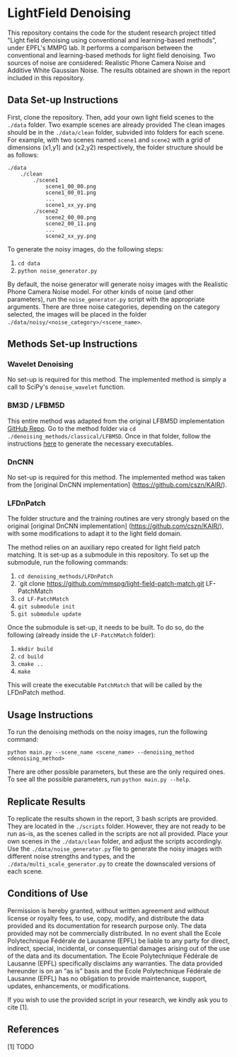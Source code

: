# LightField Denoising

This repository contains the code for the student research project titled "Light field denoising using conventional and
learning-based methods", under EPFL's MMPG lab. It performs a comparison between the conventional and learning-based
methods for light field denoising. Two sources of noise are considered: Realistic Phone Camera Noise and Additive White
Gaussian Noise. The results obtained are shown in the report included in this repository.

## Data Set-up Instructions

First, clone the repository. Then, add your own light field scenes to the `./data` folder. Two example scenes are
already provided The clean images should be in the `./data/clean` folder, subvided into folders for each scene. For
example, with two scenes named `scene1` and `scene2` with a grid of dimensions (x1,y1) and (x2,y2) respectively, the
folder structure should be as follows:

```
./data
    ./clean
        ./scene1
            scene1_00_00.png
            scene1_00_01.png
            ...
            scene1_xx_yy.png
        ./scene2
            scene2_00_00.png
            scene2_00_11.png
            ...
            scene2_xx_yy.png
```

To generate the noisy images, do the following steps:

1. `cd data`
2. `python noise_generator.py`

By default, the noise generator will generate noisy images with the Realistic Phone Camera Noise model. For other kinds
of noise (and other parameters), run the `noise_generator.py` script with the appropriate arguments.
There are three noise categories, depending on the category selected, the images will be placed in the folder
`./data/noisy/<noise_category>/<scene_name>`.

## Methods Set-up Instructions

### Wavelet Denoising

No set-up is required for this method. The implemented method is simply a call to SciPy's `denoise_wavelet` function.

### BM3D / LFBM5D

This entire method was adapted from the original LFBM5D implementation [GitHub Repo](https://github.com/V-Sense/LFBM5D).
Go to the method folder via `cd ./denoising_methods/classical/LFBM5D`. Once in that folder, follow the instructions
[here](https://github.com/V-Sense/LFBM5D#source-code-compilation) to generate the necessary executables.

### DnCNN

No set-up is required for this method. The implemented method was taken from the [original DnCNN implementation]
(https://github.com/cszn/KAIR/).

### LFDnPatch

The folder structure and the training routines are very strongly based on the original [original DnCNN implementation]
(https://github.com/cszn/KAIR/), with some modifications to adapt it to the light field domain.

The method relies on an auxiliary repo created for light field patch matching. It is set-up as a submodule in this
repository. To set up the submodule, run the following commands:

1. `cd denoising_methods/LFDnPatch`
2. `git clone https://github.com/mmspg/light-field-patch-match.git LF-PatchMatch
3. `cd LF-PatchMatch`
4. `git submodule init`
5. `git submodule update`

Once the submodule is set-up, it needs to be built. To do so, do the following (already inside the `LF-PatchMatch`
folder):

1. `mkdir build`
2. `cd build`
3. `cmake ..`
4. `make`

This will create the executable `PatchMatch` that will be called by the LFDnPatch method.

## Usage Instructions

To run the denoising methods on the noisy images, run the following command:

`python main.py --scene_name <scene_name> --denoising_method <denoising_method>`

There are other possible parameters, but these are the only required ones. To see all the possible parameters, run
`python main.py --help`.

## Replicate Results

To replicate the results shown in the report, 3 bash scripts are provided. They are located in the `./scripts` folder.
However, they are not ready to be run as-is, as the scenes called in the scripts are not all provided. Place your own
scenes in the `./data/clean` folder, and adjust the scripts accordingly. Use the `./data/noise_generator.py` file to
generate the noisy images with different noise strengths and types, and the `./data/multi_scale_generator.py` to create
the downscaled versions of each scene.

## Conditions of Use

Permission is hereby granted, without written agreement and without license or royalty fees, to use, copy, modify, and distribute the data provided and its documentation for research purpose only. The data provided may not be commercially distributed. In no event shall the Ecole Polytechnique Fédérale de Lausanne (EPFL) be liable to any party for direct, indirect, special, incidental, or consequential damages arising out of the use of the data and its documentation. The Ecole Polytechnique Fédérale de Lausanne (EPFL) specifically disclaims any warranties. The data provided hereunder is on an “as is” basis and the Ecole Polytechnique Fédérale de Lausanne (EPFL) has no obligation to provide maintenance, support, updates, enhancements, or modifications.

If you wish to use the provided script in your research, we kindly ask you to cite [1].

## References

[1] TODO

